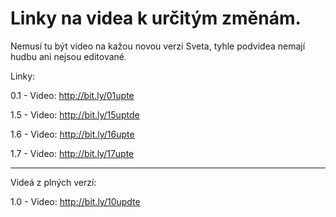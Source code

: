 # Linky na videa k určitým změnám.
Nemusí tu být video na kažou novou verzi Sveta, tyhle podvidea nemají hudbu ani nejsou editované.

Linky: 

0.1 - Video: http://bit.ly/01upte

1.5 - Video: http://bit.ly/15uptde

1.6 - Video: http://bit.ly/16upte

1.7 - Video: http://bit.ly/17upte

-------------------------------------
Videá z plných verzí:

1.0 - Video: http://bit.ly/10updte
